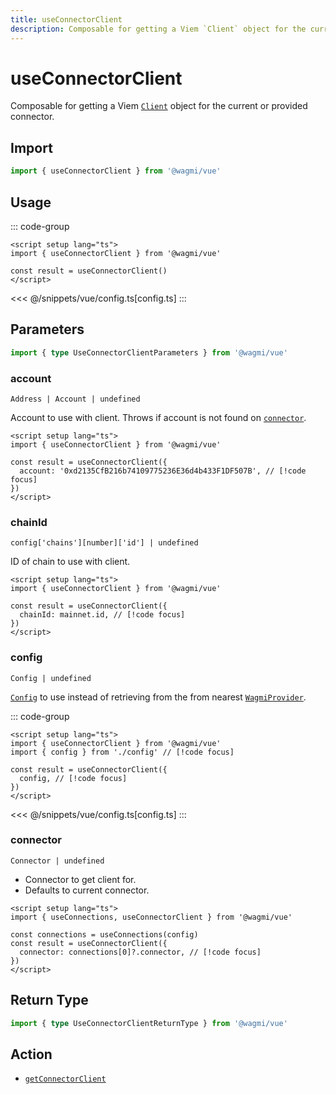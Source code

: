 ```yaml
---
title: useConnectorClient
description: Composable for getting a Viem `Client` object for the current or provided connector.
---
```


<script setup>
const packageName = '@wagmi/vue'
const actionName = 'getConnectorClient'
const typeName = 'GetConnectorClient'
const TData = 'Client'
const TError = 'GetConnectorClientErrorType'
const hideQueryOptions = ['gcTime', 'staleTime']
</script>

# useConnectorClient

Composable for getting a Viem [`Client`](https://viem.sh/docs/clients/custom.html) object for the current or provided connector.

## Import

```ts
import { useConnectorClient } from '@wagmi/vue'
```

## Usage

::: code-group
```vue [index.vue]
<script setup lang="ts">
import { useConnectorClient } from '@wagmi/vue'

const result = useConnectorClient()
</script>
```
<<< @/snippets/vue/config.ts[config.ts]
:::

## Parameters

```ts
import { type UseConnectorClientParameters } from '@wagmi/vue'
```

### account

`Address | Account | undefined`

Account to use with client. Throws if account is not found on [`connector`](#connector).

```vue
<script setup lang="ts">
import { useConnectorClient } from '@wagmi/vue'

const result = useConnectorClient({
  account: '0xd2135CfB216b74109775236E36d4b433F1DF507B', // [!code focus]
})
</script>
```

### chainId

`config['chains'][number]['id'] | undefined`

ID of chain to use with client.

```vue
<script setup lang="ts">
import { useConnectorClient } from '@wagmi/vue'

const result = useConnectorClient({
  chainId: mainnet.id, // [!code focus]
})
</script>
```

### config

`Config | undefined`

[`Config`](/react/api/createConfig#config) to use instead of retrieving from the from nearest [`WagmiProvider`](/react/api/WagmiProvider).

::: code-group
```vue [index.vue]
<script setup lang="ts">
import { useConnectorClient } from '@wagmi/vue'
import { config } from './config' // [!code focus]

const result = useConnectorClient({
  config, // [!code focus]
})
</script>
```
<<< @/snippets/vue/config.ts[config.ts]
:::

### connector

`Connector | undefined`

- Connector to get client for.
- Defaults to current connector.

```vue
<script setup lang="ts">
import { useConnections, useConnectorClient } from '@wagmi/vue'

const connections = useConnections(config)
const result = useConnectorClient({
  connector: connections[0]?.connector, // [!code focus]
})
</script>
```

<!--@include: @shared/query-options.md-->

## Return Type

```ts
import { type UseConnectorClientReturnType } from '@wagmi/vue'
```

<!--@include: @shared/query-result.md-->

<!--@include: @shared/query-imports.md-->

## Action

- [`getConnectorClient`](/core/api/actions/getConnectorClient)
